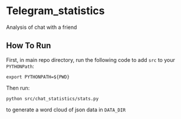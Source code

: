# Telegram_statistics
Analysis of chat with a friend

## How To Run
First, in main repo directory, run the following code to add `src` to your `PYTHONPath`:
```
export PYTHONPATH=${PWD}
```


Then run:
```
python src/chat_statistics/stats.py
```
to generate a word cloud of json data in `DATA_DIR`
